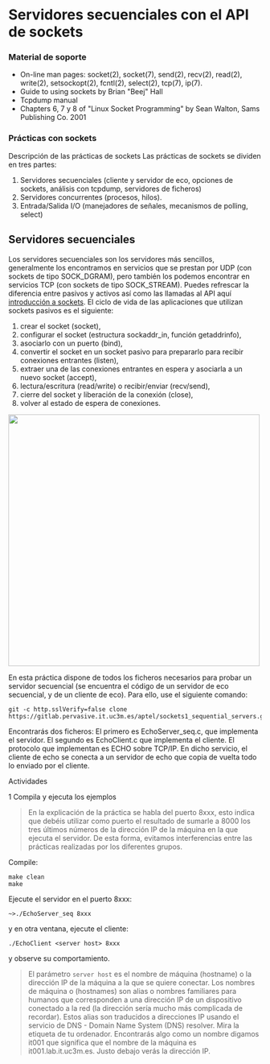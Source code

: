 # Servidores secuenciales con el API de sockets

### Material de soporte
-  On-line man pages: socket(2), socket(7), send(2), recv(2), read(2), write(2), setsockopt(2), fcntl(2), select(2), tcp(7), ip(7).
-  Guide to using sockets by Brian "Beej" Hall
-  Tcpdump manual
-  Chapters 6, 7 y 8 of "Linux Socket Programming" by Sean Walton, Sams Publishing Co. 2001

### Prácticas con sockets
Descripción de las prácticas de sockets Las prácticas de sockets se dividen en tres partes:
1. Servidores secuenciales (cliente y servidor de eco, opciones de sockets, análisis con tcpdump, servidores de ficheros)
2. Servidores concurrentes (procesos, hilos).
3. Entrada/Salida I/O (manejadores de señales, mecanismos de polling, select)

## Servidores secuenciales 

Los servidores secuenciales son los servidores más sencillos, generalmente los encontramos en servicios que se prestan por UDP (con sockets de tipo SOCK_DGRAM), pero también los podemos encontrar en servicios TCP (con sockets de tipo SOCK_STREAM).
Puedes refrescar la diferencia entre pasivos y activos así como las llamadas al API aquí [introducción a sockets](https://gitlab.pervasive.it.uc3m.es/aptel/intro-sockets). El ciclo de vida de las aplicaciones que utilizan sockets pasivos es el siguiente:

1. crear el socket (socket),
2. configurar el socket (estructura sockaddr_in, función getaddrinfo),
3. asociarlo con un puerto (bind),
4. convertir el socket en un socket pasivo para prepararlo para recibir conexiones entrantes (listen),
5. extraer una de las conexiones entrantes en espera y asociarla a un nuevo socket (accept),
6. lectura/escritura (read/write) o recibir/enviar (recv/send),
7. cierre del socket y liberación de la conexión (close),
8. volver al estado de espera de conexiones.

<img src="https://gitlab.pervasive.it.uc3m.es/aptel/intro-sockets/raw/master/overview_of_system_calls_used_with_stream_sockets.png" width="500px">

En esta práctica dispone de todos los ficheros necesarios para probar un servidor secuencial (se encuentra el código de un servidor de eco secuencial, y de un cliente de eco). Para ello, use el siguiente comando:

 ```
 git -c http.sslVerify=false clone https://gitlab.pervasive.it.uc3m.es/aptel/sockets1_sequential_servers.git
 ```

 Encontrarás dos ficheros: El primero es EchoServer_seq.c, que implementa el servidor. El segundo es EchoClient.c que implementa el cliente. El protocolo que implementan es ECHO sobre TCP/IP. En dicho servicio, el cliente de echo se conecta a un servidor de echo que copia de vuelta todo lo enviado por el cliente.
 
 Actividades
 
 1 Compila y ejecuta los ejemplos
 
 > En la explicación de la práctica se habla del puerto 8xxx, esto indica que debéis utilizar como puerto el resultado de sumarle a 8000 los tres últimos números de la dirección IP de la máquina en la que ejecuta el servidor. De esta forma, evitamos interferencias entre las prácticas realizadas por los diferentes grupos.
 
 Compile:
```
make clean
make
```

Ejecute el servidor en el puerto 8xxx:

```
~>./EchoServer_seq 8xxx
```

y en otra ventana, ejecute el cliente:
```
./EchoClient <server host> 8xxx
```
y observe su comportamiento.

> El parámetro `server host` es el nombre de máquina (hostname) o la dirección IP de la máquina a la que se quiere conectar.
Los nombres de máquina o (hostnames) son alias o nombres familiares para humanos que corresponden a una dirección IP de un dispositivo conectado a la red (la dirección sería mucho más complicada de recordar). Estos alias son traducidos a direcciones IP usando el servicio de DNS - Domain Name System (DNS) resolver.
Mira la etiqueta de tu ordenador. Encontrarás algo como un nombre digamos it001 que significa que el nombre de la máquina es it001.lab.it.uc3m.es. Justo debajo verás la dirección IP.
 